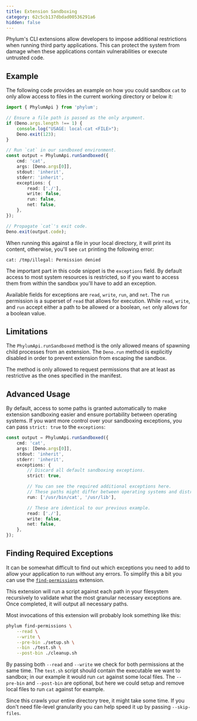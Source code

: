 ```yaml
---
title: Extension Sandboxing
category: 62c5cb137dbdad00536291a6
hidden: false
---
```


Phylum's CLI extensions allow developers to impose additional restrictions when
running third party applications. This can protect the system from damage when
these applications contain vulnerabilities or execute untrusted code.

## Example

The following code provides an example on how you could sandbox `cat` to only
allow access to files in the current working directory or below it:

```ts
import { PhylumApi } from 'phylum';

// Ensure a file path is passed as the only argument.
if (Deno.args.length !== 1) {
    console.log("USAGE: local-cat <FILE>");
    Deno.exit(123);
}

// Run `cat` in our sandboxed environment.
const output = PhylumApi.runSandboxed({
    cmd: 'cat',
    args: [Deno.args[0]],
    stdout: 'inherit',
    stderr: 'inherit',
    exceptions: {
        read: ['./'],
        write: false,
        run: false,
        net: false,
    },
});

// Propagate `cat`'s exit code.
Deno.exit(output.code);
```

When running this against a file in your local directory, it will print its
content, otherwise, you'll see `cat` printing the following error:

```text
cat: /tmp/illegal: Permission denied
```

The important part in this code snippet is the `exceptions` field. By default
access to most system resources is restricted, so if you want to access them
from within the sandbox you'll have to add an exception.

Available fields for exceptions are `read`, `write`, `run`, and `net`. The `run`
permission is a superset of `read` that allows for execution. While `read`,
`write`, and `run` accept either a path to be allowed or a boolean, `net` only
allows for a boolean value.

## Limitations

The `PhylumApi.runSandboxed` method is the only allowed means of spawning
child processes from an extension. The `Deno.run` method is explicitly disabled
in order to prevent extension from escaping the sandbox.

The method is only allowed to request permissions that are at least as restrictive
as the ones specified in the manifest.

## Advanced Usage

By default, access to some paths is granted automatically to make extension
sandboxing easier and ensure portability between operating systems. If you want
more control over your sandboxing exceptions, you can pass `strict: true` to the
`exceptions`:

```ts
const output = PhylumApi.runSandboxed({
    cmd: 'cat',
    args: [Deno.args[0]],
    stdout: 'inherit',
    stderr: 'inherit',
    exceptions: {
        // Discard all default sandboxing exceptions.
        strict: true,

        // You can see the required additional exceptions here.
        // These paths might differ between operating systems and distributions.
        run: ['/usr/bin/cat', '/usr/lib'],

        // These are identical to our previous example.
        read: ['./'],
        write: false,
        net: false,
    },
});
```

## Finding Required Exceptions

It can be somewhat difficult to find out which exceptions you need to add to
allow your application to run without any errors. To simplify this a bit you can
use the [`find-permissions`] extension.

[`find-permissions`]: https://github.com/phylum-dev/cli/tree/main/extensions/find-permissions

This extension will run a script against each path in your filesystem
recursively to validate what the most granular necessary exceptions are. Once
completed, it will output all necessary paths.

Most invocations of this extension will probably look something like this:

```sh
phylum find-permissions \
    --read \
    --write \
    --pre-bin ./setup.sh \
    --bin ./test.sh \
    --post-bin ./cleanup.sh
```

By passing both `--read` and `--write` we check for both permissions at the same
time. The `test.sh` script should contain the executable we want to sandbox; in
our example it would run `cat` against some local files. The `--pre-bin` and
`--post-bin` are optional, but here we could setup and remove local files to run
`cat` against for example.

Since this crawls your entire directory tree, it might take some time. If you
don't need file-level granularity you can help speed it up by passing
`--skip-files`.
